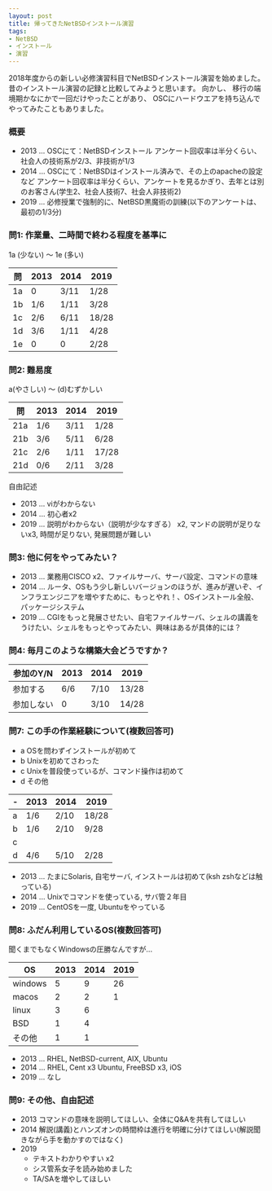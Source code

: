 ```yaml
---
layout: post
title: 帰ってきたNetBSDインストール演習
tags:
- NetBSD
- インストール
- 演習
---
```


2018年度からの新しい必修演習科目でNetBSDインストール演習を始めました。
昔のインストール演習の記録と比較してみようと思います。
向かし、
移行の端境期かなにかで一回だけやったことがあり、
OSCにハードウエアを持ち込んでやってみたこともありました。

### 概要

- 2013 ... OSCにて：NetBSDインストール
           アンケート回収率は半分くらい、社会人の技術系が2/3、非技術が1/3
- 2014 ... OSCにて：NetBSDはインストール済みで、その上のapacheの設定など
           アンケート回収率は半分くらい、アンケートを見るかぎり、去年とは別のお客さん(学生2、社会人技術7、社会人非技術2)
- 2019 ... 必修授業で強制的に、NetBSD黒魔術の訓練(以下のアンケートは、最初の1/3分)


### 問1: 作業量、二時間で終わる程度を基準に

1a (少ない) 〜 1e (多い)

問|2013|2014|2019
--|----|----|-----
1a|0   |3/11| 1/28
1b|1/6 |1/11| 3/28
1c|2/6 |6/11|18/28
1d|3/6 |1/11| 4/28
1e|0   |0   | 2/28


### 問2: 難易度

a(やさしい) 〜 (d)むずかしい


問|2013|2014|2019
---|----|----|----
21a|1/6 |3/11|1/28
21b|3/6 |5/11|6/28
21c|2/6 |1/11|17/28
21d|0/6 |2/11|3/28

自由記述

- 2013 ... viがわからない
- 2014 ... 初心者x2
- 2019 ... 説明がわからない（説明が少なすぎる） x2, マンドの説明が足りないx3, 時間が足りない, 発展問題が難しい


### 問3: 他に何をやってみたい？

- 2013 ... 業務用CISCO x2、ファイルサーバ、サーバ設定、コマンドの意味
- 2014 ... ルータ、OSもう少し新しいバージョンのほうが、進みが遅いぞ、インフラエンジニアを増やすために、もっとやれ！、OSインストール全般、パッケージシステム
- 2019 ... CGIをもっと発展させたい、自宅ファイルサーバ、シェルの講義をうけたい、シェルをもっとやってみたい、興味はあるが具体的には？


### 問4: 毎月このような構築大会どうですか？

参加のY/N |2013|2014|2019
---|----|----|----
参加する|6/6 |7/10|13/28
参加しない|0   |3/10|14/28


### 問7: この手の作業経験について(複数回答可)

- a OSを問わずインストールが初めて
- b Unixを初めてさわった
- c Unixを普段使っているが、コマンド操作は初めて
- d その他

-|2013|2014|2019
-|----|----|----
a|1/6|2/10|18/28
b|1/6|2/10|9/28
c|    |    |
d|4/6|5/10|2/28

- 2013 ... 	たまにSolaris,	自宅サーバ,	インストールは初めて(ksh zshなどは触っている) 
- 2014 ...	Unixでコマンドを使っている,	サバ管２年目
- 2019 ...	CentOSを一度, 	Ubuntuをやっている

### 問8: ふだん利用しているOS(複数回答可)

聞くまでもなくWindowsの圧勝なんですが...

OS|2013|2014|2019
-------|----|----|----
windows|5   |9   |26
  macos|2   |2   |1
  linux|3   |6   |
    BSD|1   |4   |
 その他|1   |1   |

- 2013 ...	RHEL, NetBSD-current,	AIX,	Ubuntu
- 2014 ...	RHEL, Cent x3 Ubuntu,	FreeBSD x3,	iOS
- 2019 ...	なし


### 問9: その他、自由記述

- 2013
  コマンドの意味を説明してほしい、全体にQ&Aを共有してほしい
- 2014
  解説(講義)とハンズオンの時間枠は進行を明確に分けてほしい(解説聞きながら手を動かすのではなく)
- 2019
  - テキストわかりやすい x2
  - シス管系女子を読み始めました
  - TA/SAを増やしてほしい
